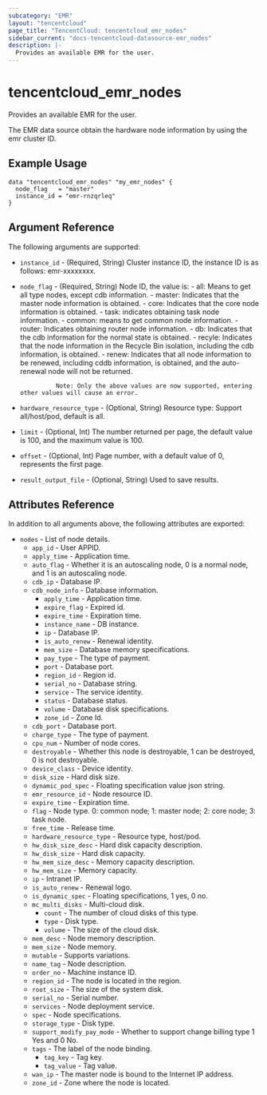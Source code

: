 ```yaml
---
subcategory: "EMR"
layout: "tencentcloud"
page_title: "TencentCloud: tencentcloud_emr_nodes"
sidebar_current: "docs-tencentcloud-datasource-emr_nodes"
description: |-
  Provides an available EMR for the user.
---
```


# tencentcloud_emr_nodes

Provides an available EMR for the user.

The EMR data source obtain the hardware node information by using the emr cluster ID.

## Example Usage

```hcl
data "tencentcloud_emr_nodes" "my_emr_nodes" {
  node_flag   = "master"
  instance_id = "emr-rnzqrleq"
}
```

## Argument Reference

The following arguments are supported:

* `instance_id` - (Required, String) Cluster instance ID, the instance ID is as follows: emr-xxxxxxxx.
* `node_flag` - (Required, String) Node ID, the value is:
				- all: Means to get all type nodes, except cdb information.
				- master: Indicates that the master node information is obtained.
				- core: Indicates that the core node information is obtained.
				- task: indicates obtaining task node information.
				- common: means to get common node information.
				- router: Indicates obtaining router node information.
				- db: Indicates that the cdb information for the normal state is obtained.
				- recyle: Indicates that the node information in the Recycle Bin isolation, including the cdb information, is obtained.
				- renew: Indicates that all node information to be renewed, including cddb information, is obtained, and the auto-renewal node will not be returned.
				
				Note: Only the above values are now supported, entering other values will cause an error.
* `hardware_resource_type` - (Optional, String) Resource type: Support all/host/pod, default is all.
* `limit` - (Optional, Int) The number returned per page, the default value is 100, and the maximum value is 100.
* `offset` - (Optional, Int) Page number, with a default value of 0, represents the first page.
* `result_output_file` - (Optional, String) Used to save results.

## Attributes Reference

In addition to all arguments above, the following attributes are exported:

* `nodes` - List of node details.
  * `app_id` - User APPID.
  * `apply_time` - Application time.
  * `auto_flag` - Whether it is an autoscaling node, 0 is a normal node, and 1 is an autoscaling node.
  * `cdb_ip` - Database IP.
  * `cdb_node_info` - Database information.
    * `apply_time` - Application time.
    * `expire_flag` - Expired id.
    * `expire_time` - Expiration time.
    * `instance_name` - DB instance.
    * `ip` - Database IP.
    * `is_auto_renew` - Renewal identity.
    * `mem_size` - Database memory specifications.
    * `pay_type` - The type of payment.
    * `port` - Database port.
    * `region_id` - Region id.
    * `serial_no` - Database string.
    * `service` - The service identity.
    * `status` - Database status.
    * `volume` - Database disk specifications.
    * `zone_id` - Zone Id.
  * `cdb_port` - Database port.
  * `charge_type` - The type of payment.
  * `cpu_num` - Number of node cores.
  * `destroyable` - Whether this node is destroyable, 1 can be destroyed, 0 is not destroyable.
  * `device_class` - Device identity.
  * `disk_size` - Hard disk size.
  * `dynamic_pod_spec` - Floating specification value json string.
  * `emr_resource_id` - Node resource ID.
  * `expire_time` - Expiration time.
  * `flag` - Node type. 0: common node; 1: master node; 2: core node; 3: task node.
  * `free_time` - Release time.
  * `hardware_resource_type` - Resource type, host/pod.
  * `hw_disk_size_desc` - Hard disk capacity description.
  * `hw_disk_size` - Hard disk capacity.
  * `hw_mem_size_desc` - Memory capacity description.
  * `hw_mem_size` - Memory capacity.
  * `ip` - Intranet IP.
  * `is_auto_renew` - Renewal logo.
  * `is_dynamic_spec` - Floating specifications, 1 yes, 0 no.
  * `mc_multi_disks` - Multi-cloud disk.
    * `count` - The number of cloud disks of this type.
    * `type` - Disk type.
    * `volume` - The size of the cloud disk.
  * `mem_desc` - Node memory description.
  * `mem_size` - Node memory.
  * `mutable` - Supports variations.
  * `name_tag` - Node description.
  * `order_no` - Machine instance ID.
  * `region_id` - The node is located in the region.
  * `root_size` - The size of the system disk.
  * `serial_no` - Serial number.
  * `services` - Node deployment service.
  * `spec` - Node specifications.
  * `storage_type` - Disk type.
  * `support_modify_pay_mode` - Whether to support change billing type 1 Yes and 0 No.
  * `tags` - The label of the node binding.
    * `tag_key` - Tag key.
    * `tag_value` - Tag value.
  * `wan_ip` - The master node is bound to the Internet IP address.
  * `zone_id` - Zone where the node is located.


